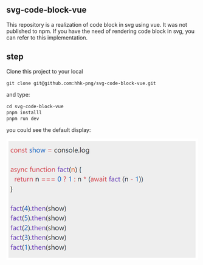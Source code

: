 ## svg-code-block-vue

This repository is a realization of code block in svg using vue. It was not published to npm. If you have the need of rendering code block in svg, you can refer to this implementation.

## step

Clone this project to your local

```shell
git clone git@github.com:hhk-png/svg-code-block-vue.git
```

and type:

```shell
cd svg-code-block-vue
pnpm installl
pnpm run dev
```

you could see the default display:

![README](.\docs\images\README.png)

